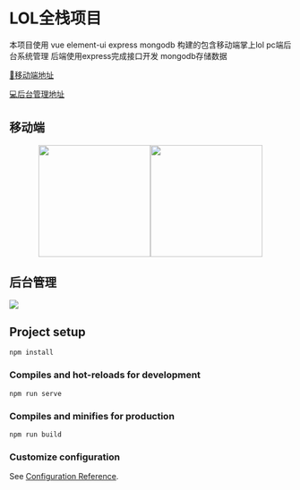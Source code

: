 # LOL全栈项目

本项目使用 vue element-ui express mongodb 构建的包含移动端掌上lol pc端后台系统管理 后端使用express完成接口开发 mongodb存储数据

[📱移动端地址](http://124.70.176.191/#/)

[💻后台管理地址](http://124.70.176.191/admin)

## 移动端

<center class="half">
    <img src="https://i.loli.net/2020/06/16/e9nt8jvGIEsTgBL.png" width="200"/><img src="https://i.loli.net/2020/06/16/AZ1MI7zPYhwsltT.png" width="200"/>
</center>

## 后台管理

![](https://i.loli.net/2020/06/16/QTWDgL3R581PXfu.png)


## Project setup
```
npm install
```

### Compiles and hot-reloads for development
```
npm run serve
```

### Compiles and minifies for production
```
npm run build
```


### Customize configuration
See [Configuration Reference](https://cli.vuejs.org/config/).
